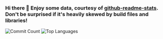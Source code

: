 ### Hi there 👋 Enjoy some data, courtesy of [github-readme-stats](https://github.com/anuraghazra/github-readme-stats). Don't be surprised if it's heavily skewed by build files and libraries!

![Commit Count](https://github-readme-stats.vercel.app/api?username=ecc521&theme=dark&show_icons=true&count_private=true&include_all_commits=true?hide_credits=true)
![Top Languages](https://github-readme-stats.vercel.app/api/top-langs/?username=ecc521&layout=compact&langs_count=10?hide_credits=true&theme=highcontrast)
